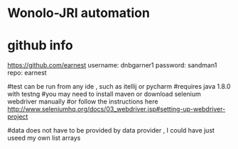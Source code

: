 # Wonolo-JRI automation ##########################################################
# github info
 https://github.com/earnest
 username: dnbgarner1
 password: sandman1
 repo:     earnest


#test can be run from any ide , such as itellij or pycharm
#requires java 1.8.0 with testng
#you may need to install maven or download selenium webdriver manually
#or follow the instructions here http://www.seleniumhq.org/docs/03_webdriver.jsp#setting-up-webdriver-project


#data does not have to be provided by data provider , I could have just useed my own list arrays